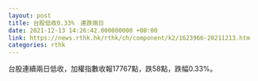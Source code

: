 ```yaml
---
layout: post
title: 台股低收0.33%　連跌兩日
date: 2021-12-13 14:26:42.000000000 +08:00
link: https://news.rthk.hk/rthk/ch/component/k2/1623966-20211213.htm
categories: rthk
---
```


台股連續兩日低收，加權指數收報17767點，跌58點，跌幅0.33%。
